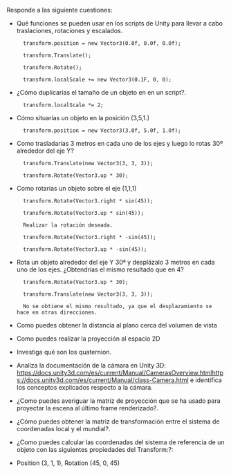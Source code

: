 Responde a las siguiente cuestiones:

- Qué funciones se pueden usar en los scripts de Unity para llevar a cabo traslaciones, rotaciones y escalados.

        transform.position = new Vector3(0.0f, 0.0f, 0.0f);
        
        transform.Translate();
      
        transform.Rotate();
        
        transform.localScale += new Vector3(0.1F, 0, 0);
        
- ¿Cómo duplicarías el tamaño de un objeto en en un script?.

        transform.localScale *= 2;

- Cómo situarías un objeto en la posición (3,5,1.)

        transform.position = new Vector3(3.0f, 5.0f, 1.0f);
        
- Como trasladarías 3 metros en cada uno de los ejes y luego lo rotas 30º alrededor del eje Y?

        transform.Translate(new Vector3(3, 3, 3));
        
        transform.Rotate(Vector3.up * 30);

- Como rotarías un objeto sobre el eje (1,1,1)

        transform.Rotate(Vector3.right * sin(45));
        
        transform.Rotate(Vector3.up * sin(45));
        
        Realizar la rotación deseada.
        
        transform.Rotate(Vector3.right * -sin(45));
        
        transform.Rotate(Vector3.up * -sin(45));

- Rota un objeto alrededor del eje Y 30ª y desplázalo 3 metros en cada uno de los ejes. ¿Obtendrías el mismo resultado que en 4?

        transform.Rotate(Vector3.up * 30);
        
        transform.Translate(new Vector3(3, 3, 3));
        
        No se obtiene el mismo resultado, ya que el desplazamiento se hace en otras direcciones.
        
- Como puedes obtener la distancia al plano cerca del volumen de vista

- Como puedes realizar la proyección al espacio 2D

- Investiga qué son los quaternion.

- Analiza la documentación de la cámara en Unity 3D: https://docs.unity3d.com/es/current/Manual/CamerasOverview.htmlhttps://docs.unity3d.com/es/current/Manual/class-Camera.html e identifica los conceptos explicados respecto a la cámara.

- ¿Como puedes averiguar la matriz de proyección que se ha usado para proyectar la escena al último frame renderizado?.

- ¿Cómo puedes obtener la matriz de transformación entre el sistema de coordenadas local y el mundial?.

- ¿Como puedes calcular las coordenadas del sistema de referencia de un objeto con las siguientes propiedades del Transform:?: 

- Position (3, 1, 1), Rotation (45, 0, 45)
